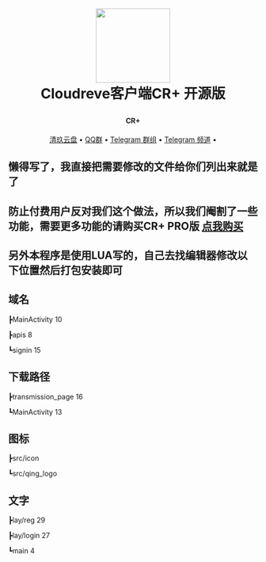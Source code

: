 <h1 align="center">
  
  <a href="https://www.qjpan.com/" alt="logo" ><img src="https://pan.z2z.cc/tu/logo-removebg-preview.png" width="150"/></a>
   <br>
   Cloudreve客户端CR+ 开源版
 
</h1>

<h4 align="center">CR+</h4>



<p align="center">
  <a href="https://www.qingstore.cn">清玖云盘</a> •
  <a href="https://jq.qq.com/?_wv=1027&k=ZgLrYvkq">QQ群</a> •
  <a href="https://t.me/cloudreve_crq">Telegram 群组</a> •
  <a href="https://t.me/cloudreve_cr">Telegram 频道</a> •
</p>




## 懒得写了，我直接把需要修改的文件给你们列出来就是了

## 防止付费用户反对我们这个做法，所以我们阉割了一些功能，需要更多功能的请购买CR+ PRO版  <a href="https://cr.z2z.cc/">点我购买</a> 


## 另外本程序是使用LUA写的，自己去找编辑器修改以下位置然后打包安装即可

## 域名

┣MainActivity 10

┣apis 8

┗signin 15

## 下载路径

┣transmission_page 16

┗MainActivity 13

## 图标

┣src/icon

┗src/qing_logo

## 文字

┣lay/reg 29

┣lay/login 27

┗main 4
